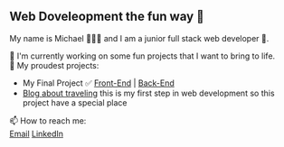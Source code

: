 
## Web Doveleopment the fun way 🤪
My name is Michael 🧑🏼‍💻 and I am a junior full stack web developer 🚀.  

🔭 I'm currently working on some fun projects that I want to bring to life.  
🏅 My proudest projects:

 - My Final Project ✅ [Front-End](https://github.com/Michael-Ivlev/news-explorer-frontend)  | [Back-End](https://github.com/Michael-Ivlev/news-explorer-api)
 - [Blog about traveling](https://github.com/Michael-Ivlev/web_project_3) this is my first step in web development so this project have a special place

📫 How to reach me:  
[Email](ivlevMic@gmail.com)
[LinkedIn](https://www.linkedin.com/in/michael-ivlev)
